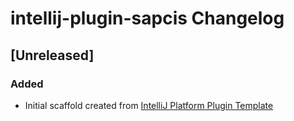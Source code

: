 <!-- Keep a Changelog guide -> https://keepachangelog.com -->

# intellij-plugin-sapcis Changelog

## [Unreleased]
### Added
- Initial scaffold created from [IntelliJ Platform Plugin Template](https://github.com/JetBrains/intellij-platform-plugin-template)
